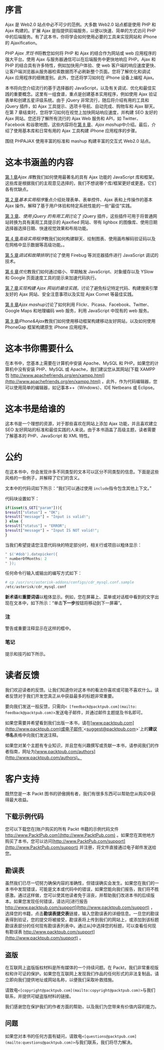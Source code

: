 # 序言

Ajax 是 Web2.0 站点中必不可少的范例。大多数 Web2.0 站点都是使用 PHP 和 Ajax 构建的。扩展 Ajax 是指提供前端服务，以便以快速、简单的方式访问 PHP 中的后端服务。有了这本书，你将学会如何使用必要的工具来实现网站和 iPhone 的 Ajaxification。

*PHP Ajax 烹饪书*将教您如何将 PHP 和 Ajax 的结合作为网站或 web 应用程序的强大平台。使用 Ajax 与服务器通信可以在后端服务中更快地响应 PHP。Ajax 和 PHP 的结合具有许多特性，例如加快用户体验、使 web 客户端的响应速度更快、让客户端浏览器从服务器检索数据而不必刷新整个页面。您将了解优化和调试 Ajax 应用程序的细微差别。此外，您还将学习如何在 iPhone 设备上编程 Ajax。

本书将向您介绍流行的基于选择器的 JavaScript，以及有关调试、优化和最佳实践的重要概念。这里有一组食谱，重点是创建基本实用程序，例如使用 Ajax 验证表单和创建五星评级系统。由于 jQuery 非常流行，随后将介绍有用的工具和 jQuery 插件，如 Ajax 工具提示、选项卡导航、自动完成、购物车和 Ajax 聊天。在第 7 章结束时，您将学习如何在视觉上加快网站响应速度，并构建 SEO 友好的 Ajax 网站。您还将了解所有流行的 Ajax Web 服务和 API，如 Twitter、Facebook 和谷歌地图，这些内容将在[第 8 章](8.html "Chapter 8. Ajax Mashups")、*Ajax mashup*中介绍。最后，介绍了使用基本库和日常有用的 Ajax 工具构建 iPhone 应用程序的步骤。

围绕 PHPAJAX 使用丰富的标准和 mashup 构建丰富的交互式 Web2.0 站点。

# 这本书涵盖的内容

[第 1 章](1.html "Chapter 1. Ajax Libraries")*Ajax 库*教我们如何使用最著名的具有 Ajax 功能的 JavaScript 库和框架。这些库是根据我们的主观意见选择的，我们不想说哪个库/框架更好或更差。它们各有优缺点。

[第 2 章](2.html "Chapter 2. Basic Utilities")*基本实用程序*重点介绍处理表单、表单控件、Ajax 表和上传操作的基本 Ajax 操作。解释了基于用户体验和特定系统性能的一些“最佳”实践。

[第 3 章](3.html "Chapter 3. Useful Tools Using jQuery")、*使用 jQuery 的有用工具*讨论了 jQuery 插件，这些插件可用于将普通网站转换为具有美观工具提示的 Ajaxified 网站、带有 lighbox 的图像库、使用日期选择器选择日期、快速视觉效果和布局功能。

[第 4 章](4.html "Chapter 4. Advanced Utilities")*高级实用程序*教我们如何构建聊天、绘制图表、使用画布解码验证码以及在网格中显示数据等高级功能。。

[第 5 章](5.html "Chapter 5. Debugging and Troubleshooting")*调试和故障排除*讨论了使用 Firebug 等浏览器插件进行 JavaScript 调试的技术。

[第 6 章](6.html "Chapter 6. Optimization")*优化*教我们如何通过缩小、早期触发 JavaScript、对象缓存以及 YSlow 和 Google 页面速度工具的提示来加速代码执行。

[第 7 章](7.html "Chapter 7. Implementing Best Practices to Build Ajax Websites")*实现构建 Ajax 网站的最佳实践*，讨论了避免标记特定代码、构建搜索引擎友好的 Ajax 网站、安全注意事项以及实现 Ajax Comet 等最佳实践。

[第 8 章](8.html "Chapter 8. Ajax Mashups")*Ajax mashup*讨论了如何利用 Flickr、Picasa、Facebook、Twitter、Google Maps 和地理编码 web 服务，利用 JavaScript 中现有的 web 服务。

[第 9 章](9.html "Chapter 09. iPhone and Ajax")*iPhone&Ajax*教我们如何使用移动框架构建移动友好网站，以及如何使用 PhoneGap 框架构建原生 iPhone 应用程序。

# 这本书你需要什么

在本书中，您基本上需要在计算机中安装 Apache、MySQL 和 PHP。如果您的计算机中没有安装 PHP、MySQL 或 Apache，我们建议您从其网站[下载 XAMPP 包 http://www.apachefriends.org/en/xampp.html](http://www.apachefriends.org/en/xampp.html) 。此外，作为代码编辑器，您可以使用简单的编辑器，如记事本++（Windows）、IDE Netbeans 或 Eclipse。

# 这本书是给谁的

这本书是一个理想的资源，对于那些喜欢在网站上添加 Ajax 功能，并且喜欢建立 SEO 友好网站的标准和最佳实践的人来说。由于本书涵盖了高级主题，读者需要了解基本的 PHP、JavaScript 和 XML 特性。

# 公约

在这本书中，你会发现许多不同类型的文本可以区分不同类型的信息。下面是这些风格的一些例子，并解释了它们的含义。

文本中的代码词如下所示：“我们可以通过使用 `include`指令包含其他上下文。”

代码块设置如下：

```php
if(isset($_GET["param"])){
$result["status"] = "OK";
$result["message"] = "Input is valid!";
} else {
$result["status"] = "ERROR";
$result["message"] = "Input IS NOT valid!";
}

```

当我们希望提请您注意代码块的特定部分时，相关行或项目以粗体显示：

```php
" $('#dob').datepicker({
" numberOfMonths: 2
" });

```

任何命令行输入或输出的编写方式如下：

```php
# cp /usr/src/asterisk-addons/configs/cdr_mysql.conf.sample
/etc/asterisk/cdr_mysql.conf

```

**新术语**和**重要词语**以粗体显示。例如，您在屏幕上、菜单或对话框中看到的文字出现在文本中，如下所示：“单击**下一步**按钮将移动到下一屏幕”。

### 注

警告或重要注释显示在这样的框中。

### 笔记

提示和技巧如下所示。

# 读者反馈

我们欢迎读者的反馈。让我们知道你对这本书的看法你喜欢或可能不喜欢什么。读者反馈对于我们开发您真正从中获益最多的标题非常重要。

要向我们发送一般反馈，只需向`< [feedback@packtpub.com](mailto:          feedback@packtpub.com)>`发送电子邮件，并通过邮件主题提及书名即可。

如果您需要并希望看到我们出版一本书，请在[www.packtpub.com](http://www.packtpub.com)或电子邮件`<[suggest@packtpub.com](mailto:suggest@packtpub.com)>`上的**建议书名**表格中向我们发送注释。

如果您对某个主题有专业知识，并且您有兴趣撰写或贡献一本书，请参阅我们的作者指南，网址为[www.packtpub.com/authors](http://www.packtpub.com/authors)。

# 客户支持

既然您是一本 Packt 图书的骄傲拥有者，我们有很多东西可以帮助您从购买中获得最大收益。

## 下载示例代码

您可以下载您在[账户购买的所有 Packt 书籍的示例代码文件 http://www.PacktPub.com](http://www.PacktPub.com) 。如果您在其他地方购买了本书，您可以访问[http://www.PacktPub.com/support](http://www.PacktPub.com/support) 并注册，将文件直接通过电子邮件发送给您。

## 勘误表

虽然我们已尽一切努力确保内容的准确性，但错误确实会发生。如果您在我们的一本书中发现错误，可能是文本或代码中的错误，如果您能向我们报告，我们将不胜感激。通过这样做，您可以使其他读者免于沮丧，并帮助我们改进本书的后续版本。如果您发现任何错误，请访问[进行报告 http://www.packtpub.com/support](http://www.packtpub.com/support) ，选择您的书籍，点击**勘误表提交表**链接，输入您勘误表的详细信息。一旦您的勘误表得到验证，您的提交将被接受，勘误表将上传到我们的网站上，或添加到该标题勘误表部分的任何现有勘误表列表中。通过从[中选择您的标题，可以查看任何现有勘误表 http://www.packtpub.com/support](http://www.packtpub.com/support) 。

## 盗版

在互联网上盗版版权材料是所有媒体的一个持续问题。在 Packt，我们非常重视版权和许可证的保护。如果您在互联网上发现我们作品的任何形式的非法复制品，请立即向我们提供地址或网站名称，以便我们采取补救措施。

请致电`<[copyright@packtpub.com](mailto:copyright@packtpub.com)>`与我们联系，并提供可疑盗版材料的链接。

我们感谢您在保护我们的作者方面的帮助，以及我们为您带来有价值内容的能力。

## 问题

如果您对本书的任何方面有疑问，请致电`<[questions@packtpub.com](mailto:questions@packtpub.com)>`与我们联系，我们将尽力解决。
